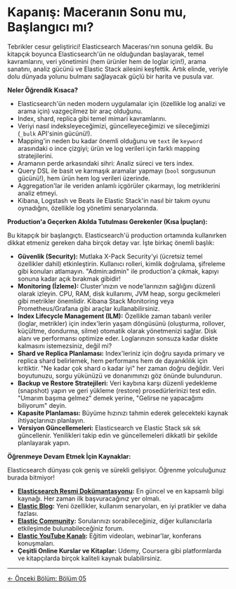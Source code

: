 # Kapanış: Maceranın Sonu mu, Başlangıcı mı?

Tebrikler cesur geliştirici! Elasticsearch Macerası'nın sonuna geldik. Bu kitapçık boyunca Elasticsearch'ün ne olduğundan başlayarak, temel kavramlarını, veri yönetimini (hem ürünler hem de loglar için!), arama sanatını, analiz gücünü ve Elastic Stack ailesini keşfettik. Artık elinde, veriyle dolu dünyada yolunu bulmanı sağlayacak güçlü bir harita ve pusula var.

**Neler Öğrendik Kısaca?**

* Elasticsearch'ün neden modern uygulamalar için (özellikle log analizi ve arama için) vazgeçilmez bir araç olduğunu.
* Index, shard, replica gibi temel mimari kavramlarını.
* Veriyi nasıl indeksleyeceğimizi, güncelleyeceğimizi ve sileceğimizi (`_bulk` API'sinin gücünü!).
* Mapping'in neden bu kadar önemli olduğunu ve `text` ile `keyword` arasındaki o ince çizgiyi; ürün ve log verileri için farklı mapping stratejilerini.
* Aramanın perde arkasındaki sihri: Analiz süreci ve ters index.
* Query DSL ile basit ve karmaşık aramalar yapmayı (`bool` sorgusunun gücünü!), hem ürün hem log verileri üzerinde.
* Aggregation'lar ile veriden anlamlı içgörüler çıkarmayı, log metriklerini analiz etmeyi.
* Kibana, Logstash ve Beats ile Elastic Stack'in nasıl bir takım oyunu oynadığını, özellikle log yönetimi senaryolarında.

**Production'a Geçerken Akılda Tutulması Gerekenler (Kısa İpuçları):**

Bu kitapçık bir başlangıçtı. Elasticsearch'ü production ortamında kullanırken dikkat etmeniz gereken daha birçok detay var. İşte birkaç önemli başlık:

* **Güvenlik (Security):** Mutlaka X-Pack Security'yi (ücretsiz temel özellikler dahil) etkinleştirin. Kullanıcı rolleri, kimlik doğrulama, şifreleme gibi konuları atlamayın. "Admin:admin" ile production'a çıkmak, kapıyı sonuna kadar açık bırakmak gibidir!
* **Monitoring (İzleme):** Cluster'ınızın ve node'larınızın sağlığını düzenli olarak izleyin. CPU, RAM, disk kullanımı, JVM heap, sorgu gecikmeleri gibi metrikler önemlidir. Kibana Stack Monitoring veya Prometheus/Grafana gibi araçlar kullanabilirsiniz.
* **Index Lifecycle Management (ILM):** Özellikle zaman tabanlı veriler (loglar, metrikler) için index'lerin yaşam döngüsünü (oluşturma, rollover, küçültme, dondurma, silme) otomatik olarak yönetmenizi sağlar. Disk alanı ve performansı optimize eder. Loglarınızın sonsuza kadar diskte kalmasını istemezsiniz, değil mi?
* **Shard ve Replica Planlaması:** Index'leriniz için doğru sayıda primary ve replica shard belirlemek, hem performans hem de dayanıklılık için kritiktir. "Ne kadar çok shard o kadar iyi" her zaman doğru değildir. Veri boyutunuzu, sorgu yükünüzü ve donanımınızı göz önünde bulundurun.
* **Backup ve Restore Stratejileri:** Veri kaybına karşı düzenli yedekleme (snapshot) yapın ve geri yükleme (restore) prosedürlerinizi test edin. "Umarım başıma gelmez" demek yerine, "Gelirse ne yapacağımı biliyorum" deyin.
* **Kapasite Planlaması:** Büyüme hızınızı tahmin ederek gelecekteki kaynak ihtiyaçlarınızı planlayın.
* **Versiyon Güncellemeleri:** Elasticsearch ve Elastic Stack sık sık güncellenir. Yenilikleri takip edin ve güncellemeleri dikkatli bir şekilde planlayarak yapın.

**Öğrenmeye Devam Etmek İçin Kaynaklar:**

Elasticsearch dünyası çok geniş ve sürekli gelişiyor. Öğrenme yolculuğunuz burada bitmiyor!

* **[Elasticsearch Resmi Dokümantasyonu](https://www.elastic.co/guide/en/elasticsearch/reference/current/index.html):** En güncel ve en kapsamlı bilgi kaynağı. Her zaman ilk başvuracağınız yer olmalı.
* **[Elastic Blog](https://www.elastic.co/blog/):** Yeni özellikler, kullanım senaryoları, en iyi pratikler ve daha fazlası.
* **[Elastic Community](https://discuss.elastic.co/):** Sorularınızı sorabileceğiniz, diğer kullanıcılarla etkileşimde bulunabileceğiniz forum.
* **[Elastic YouTube Kanalı](https://www.youtube.com/user/elasticsearch):** Eğitim videoları, webinar'lar, konferans konuşmaları.
* **Çeşitli Online Kurslar ve Kitaplar:** Udemy, Coursera gibi platformlarda ve kitapçılarda birçok kaliteli kaynak bulabilirsiniz.

---
[<- Önceki Bölüm: Bölüm 05](Section05.tr.md)
